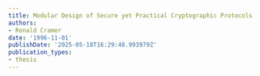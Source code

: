 ```yaml
---
title: Modular Design of Secure yet Practical Cryptographic Protocols
authors:
- Ronald Cramer
date: '1996-11-01'
publishDate: '2025-05-18T16:29:48.993979Z'
publication_types:
- thesis
---
```

